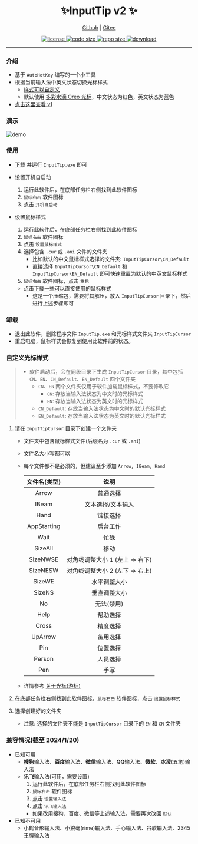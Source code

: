 <p align="center">
    <h1 align="center">✨InputTip v2 ✨</h1>
</p>

<p align="center">
    <a href="https://github.com/abgox/InputTip">Github</a> |
    <a href="https://gitee.com/abgox/InputTip">Gitee</a>
</p>

<p align="center">
    <a href="https://github.com/abgox/InputTip/blob/main/LICENSE">
        <img src="https://img.shields.io/github/license/abgox/InputTip" alt="license" />
    </a>
    <a href="https://img.shields.io/github/languages/code-size/abgox/InputTip.svg">
        <img src="https://img.shields.io/github/languages/code-size/abgox/InputTip.svg" alt="code size" />
    </a>
    <a href="https://img.shields.io/github/repo-size/abgox/InputTip.svg">
        <img src="https://img.shields.io/github/repo-size/abgox/InputTip.svg" alt="repo size" />
    </a>
    <a href="https://img.shields.io/github/downloads/abgox/InputTip/total?color=blue&label=downloads">
        <img src="https://img.shields.io/github/downloads/abgox/InputTip/total?color=blue&label=downloads" alt="download" />
    </a>
</p>

---

### 介绍

-   基于 `AutoHotKey` 编写的一个小工具
-   根据当前输入法中英文状态切换光标样式
    -   [样式可以自定义](#自定义光标样式)
    -   默认使用 [多彩水滴 Oreo 光标](https://zhutix.com/ico/oreo-cu)，中文状态为红色，英文状态为蓝色
-   [点击这里查看 v1](./src/v1/README.md)

### 演示

![demo](https://abgop.netlify.app/InputTip/demo_v2.gif)

### 使用

-   [下载](https://github.com/abgox/InputTip/releases/download/v2.1.0/InputTip.exe) 并运行 `InputTip.exe` 即可

-   设置开机自启动

    1. 运行此软件后，在底部任务栏右侧找到此软件图标
    2. `鼠标右击` 软件图标
    3. 点击 `开机自启动`

-   设置鼠标样式

    1. 运行此软件后，在底部任务栏右侧找到此软件图标
    2. `鼠标右击` 软件图标
    3. 点击 `设置鼠标样式`
    4. 选择包含 `.cur` 或 `.ani` 文件的文件夹
        - 比如默认的中文鼠标样式选择的文件夹: `InputTipCursor\CN_Default`
        - 直接选择 `InputTipCursor\CN_Default` 和 `InputTipCursor\EN_Default` 即可快速重置为默认的中英文鼠标样式
    5. `鼠标右击` 软件图标，点击 `重启`

    -   [点击下载一些可以直接使用的鼠标样式](https://github.com/abgox/InputTip/releases/download/v2.1.0/cursorStyle.zip)
        -   这是一个压缩包，需要将其解压，放入 `InputTipCursor` 目录下，然后进行上述步骤即可

### 卸载

-   退出此软件，删除程序文件 `InputTip.exe` 和光标样式文件夹 `InputTipCursor`
-   重启电脑，鼠标样式会恢复到使用此软件前的状态。

### 自定义光标样式

> -   软件启动后，会在同级目录下生成 `InputTipCursor` 目录，其中包括 `CN`、`EN`、`CN_Default`、`EN_Default` 四个文件夹
>     -   `CN`、`EN` 两个文件夹仅用于软件加载鼠标样式，不要修改它
>         -   `CN`: 存放当输入法状态为中文时的光标样式
>         -   `EN`: 存放当输入法状态为英文时的光标样式
>     -   `CN_Default`: 存放当输入法状态为中文时的默认光标样式
>     -   `EN_Default`: 存放当输入法状态为英文时的默认光标样式

1. 请在 `InputTipCursor` 目录下创建一个文件夹

    - 文件夹中包含鼠标样式文件(后缀名为 `.cur` 或 `.ani`)
    - 文件名大小写都可以
    - 每个文件都不是必须的，但建议至少添加 `Arrow`，`IBeam`，`Hand`

        | 文件名(类型) |              说明               |
        | :----------: | :-----------------------------: |
        |    Arrow     |            普通选择             |
        |    IBeam     |        文本选择/文本输入        |
        |     Hand     |            链接选择             |
        | AppStarting  |            后台工作             |
        |     Wait     |              忙碌               |
        |   SizeAll    |              移动               |
        |   SizeNWSE   | 对角线调整大小 1 (左上 => 右下) |
        |   SizeNESW   | 对角线调整大小 2 (左下 => 右上) |
        |    SizeWE    |          水平调整大小           |
        |    SizeNS    |          垂直调整大小           |
        |      No      |           无法(禁用)            |
        |     Help     |            帮助选择             |
        |    Cross     |            精度选择             |
        |   UpArrow    |            备用选择             |
        |     Pin      |            位置选择             |
        |    Person    |            人员选择             |
        |     Pen      |              手写               |

    - 详情参考 [关于光标(游标)](https://learn.microsoft.com/zh-cn/windows/win32/menurc/about-cursors)

2. 在底部任务栏右侧找到此软件图标，`鼠标右击` 软件图标，点击 `设置鼠标样式`
3. 选择创建好的文件夹
    - 注意: 选择的文件夹不能是 `InputTipCursor` 目录下的 `EN` 和 `CN` 文件夹

### 兼容情况(截至 2024/1/20)

-   已知可用
    -   **搜狗**输入法、**百度**输入法、**微信**输入法、**QQ**输入法、**微软**、**冰凌**(五笔)输入法
    -   **讯飞**输入法(可用，需要设置)
        1.  运行此软件后，在底部任务栏右侧找到此软件图标
        2.  `鼠标右击` 软件图标
        3.  点击 `设置输入法`
        4.  点击 `讯飞输入法`
        -   如果改用搜狗、百度、微信等上述输入法，需要再次改回 `默认`
-   已知不可用
    -   小鹤音形输入法、小狼毫(rime)输入法、手心输入法、谷歌输入法、2345 王牌输入法
